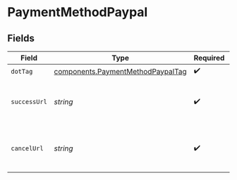 # PaymentMethodPaypal


## Fields

| Field                                                                                  | Type                                                                                   | Required                                                                               | Description                                                                            | Example                                                                                |
| -------------------------------------------------------------------------------------- | -------------------------------------------------------------------------------------- | -------------------------------------------------------------------------------------- | -------------------------------------------------------------------------------------- | -------------------------------------------------------------------------------------- |
| `dotTag`                                                                               | [components.PaymentMethodPaypalTag](../../models/components/paymentmethodpaypaltag.md) | :heavy_check_mark:                                                                     | N/A                                                                                    | paypal                                                                                 |
| `successUrl`                                                                           | *string*                                                                               | :heavy_check_mark:                                                                     | Redirect URL for successful PayPal transaction.                                        | https://www.example.com/paypal-callback/success                                        |
| `cancelUrl`                                                                            | *string*                                                                               | :heavy_check_mark:                                                                     | Redirect URL for canceled PayPal transaction.                                          | https://www.example.com/paypal-callback/cancel                                         |